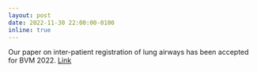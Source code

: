 ```yaml
---
layout: post
date: 2022-11-30 22:00:00-0100
inline: true
---
```


Our paper on inter-patient registration of lung airways has been accepted for BVM 2022. [Link](https://openreview.net/forum?id=MeuIztsSKYy)
